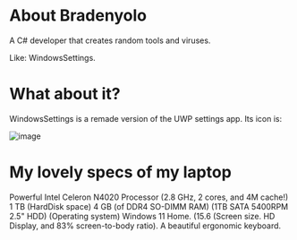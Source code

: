 # About Bradenyolo
A C# developer that creates random tools and viruses.

Like: WindowsSettings.
# What about it?
WindowsSettings is a remade version of the UWP settings app.
Its icon is:

![image](https://user-images.githubusercontent.com/97461027/172520798-f6b18e7b-ca60-4f21-9cc2-496009f12849.png)

# My lovely specs of my laptop
Powerful Intel Celeron N4020 Processor (2.8 GHz, 2 cores, and 4M cache!)
1 TB (HardDisk space)
4 GB (of DDR4 SO-DIMM RAM)
(1TB SATA 5400RPM 2.5" HDD) 
(Operating system) Windows 11 Home.
(15.6 (Screen size. HD Display, and 83% screen-to-body ratio).
A beautiful ergonomic keyboard.
